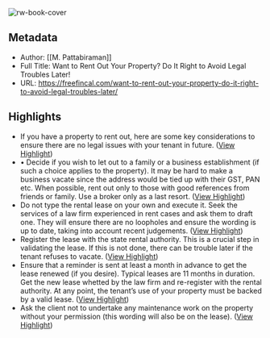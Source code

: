 ![rw-book-cover](https://freefincal.com/wp-content/uploads/2021/10/cropped-Freefincal-favicon-32x32.jpg)

## Metadata
- Author: [[M. Pattabiraman]]
- Full Title: Want to Rent Out Your Property? Do It Right to Avoid Legal Troubles Later!
- URL: https://freefincal.com/want-to-rent-out-your-property-do-it-right-to-avoid-legal-troubles-later/

## Highlights
- If you have a property to rent out, here are some key considerations to ensure there are no legal issues with your tenant in future. ([View Highlight](https://read.readwise.io/read/01h2xbaat4c2w3kqgp2enpe0cv))
- • Decide if you wish to let out to a family or a business establishment (if such a choice applies to the property). It may be hard to make a business vacate since the address would be tied up with their GST, PAN etc. When possible, rent out only to those with good references from friends or family. Use a broker only as a last resort. ([View Highlight](https://read.readwise.io/read/01h2xbakezkm6dsdydgzpw3513))
- Do not type the rental lease on your own and execute it. Seek the services of a law firm experienced in rent cases and ask them to draft one. They will ensure there are no loopholes and ensure the wording is up to date, taking into account recent judgements. ([View Highlight](https://read.readwise.io/read/01h2xbbafy2s5b37r9kc3va2t8))
- Register the lease with the state rental authority. This is a crucial step in validating the lease. If this is not done, there can be trouble later if the tenant refuses to vacate. ([View Highlight](https://read.readwise.io/read/01h2xbbndw60e9t5vkcem6g248))
- Ensure that a reminder is sent at least a month in advance to get the lease renewed (if you desire). Typical leases are 11 months in duration. Get the new lease whetted by the law firm and re-register with the rental authority. At any point, the tenant’s use of your property must be backed by a valid lease. ([View Highlight](https://read.readwise.io/read/01h2xbccby6g0q5p5750v4a9n3))
- Ask the client not to undertake any maintenance work on the property without your permission (this wording will also be on the lease). ([View Highlight](https://read.readwise.io/read/01h2xbchrkqd47gcw94b3g66mk))
